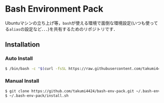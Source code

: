 Bash Environment Pack
=====================

Ubuntuマシンの立ち上げ等，`bash`が使える環境で面倒な環境設定(いつも使ってる`alias`の設定など．．．)を共有するためのリポジトリです．

## Installation
### Auto Install
```sh
$ /bin/bash -c "$(curl -fsSL https://raw.githubusercontent.com/takumi4424/bash-env-pack/main/install.sh)"
```

### Manual Install
```sh
$ git clone https://github.com/takumi4424/bash-env-pack.git ~/.bash-env-pack
$ ~/.bash-env-pack/install.sh
```
